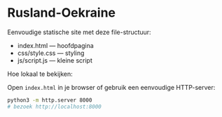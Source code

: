 # Rusland-Oekraine

Eenvoudige statische site met deze file-structuur:

- index.html  — hoofdpagina
- css/style.css — styling
- js/script.js — kleine script

Hoe lokaal te bekijken:

Open `index.html` in je browser of gebruik een eenvoudige HTTP-server:

```bash
python3 -m http.server 8000
# bezoek http://localhost:8000
```
